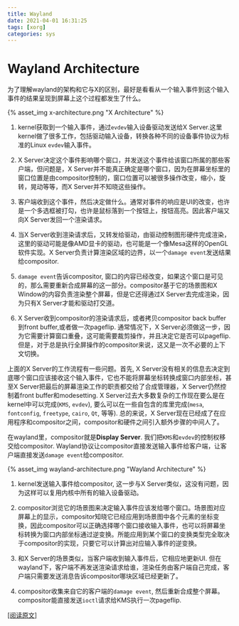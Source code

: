 ```yaml
---
title: Wayland
date: 2021-04-01 16:31:25
tags: [xorg]
categories: sys
---
```


# Wayland Architecture
为了理解wayland的架构和它与X的区别，最好是看看从一个输入事件到这个输入事件的结果呈现到屏幕上这个过程都发生了什么。

<!--more-->

{% asset_img x-architecture.png "X Architecture" %}

1. kernel获取到一个输入事件，通过`evdev`输入设备驱动发送给X Server.这里kernel做了很多工作，包括驱动输入设备，转换各种不同的设备事件协议为标准的Linux `evdev`输入事件。

2. X Server决定这个事件影响哪个窗口，并发送这个事件给该窗口所属的那些客户端，但问题是，X Server并不能真正确定是哪个窗口，因为在屏幕坐标里的窗口位置是由compositor控制的，窗口位置可以被很多操作改变，缩小，旋转，晃动等等，而X Server并不知晓这些操作。

3. 客户端收到这个事件，然后决定做什么。通常对事件的响应是UI的改变，也许是一个多选框被打勾，也许是鼠标落到一个按钮上，按钮高亮。因此客户端又向X Server发回一个渲染请求。

4. 当X Server收到渲染请求后，又转发给驱动，由驱动控制图形硬件完成渲染，这里的驱动可能是像AMD显卡的驱动，也可能是一个像Mesa这样的OpenGL软件实现。X Server负责计算渲染区域的边界，以一个`damage event`发送结果给compositor.

5. `damage event`告诉compositor, 窗口的内容已经改变，如果这个窗口是可见的，那么需要重新合成屏幕的这一部分。compositor基于它的场景图和X Window的内容负责渲染整个屏幕，但是它还得通过X Server去完成渲染，因为只有X Server才能和驱动打交道。

6. X Server收到compositor的渲染请求后，或者拷贝compositor back buffer到front buffer,或者做一次pageflip. 通常情况下，X Server必须做这一步，因为它需要计算窗口重叠，这可能需要裁剪操作，并且决定它是否可以pageflip. 但是，对于总是执行全屏操作的compositor来说，这又是一次不必要的上下文切换。

上面的X Server的工作流程有一些问题。首先, X Server没有相关的信息去决定到底哪个窗口应该接收这个输入事件，它也不能将屏幕坐标转换成窗口内部坐标，甚至X Server把最后的屏幕渲染工作的职责都交给了合成管理器，X Server仍然控制着front buffer和modesetting. X Server过去大多数复杂的工作现在要么是在kernel中可以完成(`KMS`, `evdev`), 要么可以在一些自包含的库里完成(`mesa`, `fontconfig`, `freetype`, `cairo`, `Qt`, 等等). 总的来说，X Server现在已经成了在应用程序和compositor之间，compositor和硬件之间引入额外步骤的中间人了。


在wayland里，compositor就是**Display Server**. 我们把`KMS`和`evdev`的控制权移交给compositor. Wayland协议让compositor直接发送输入事件给客户端，让客户端直接发送`damage event`给compositor.

{% asset_img wayland-architecture.png "Wayland Architecture" %}

1. kernel发送输入事件给compositor, 这一步与X Server类似，这没有问题，因为这样可以复用内核中所有的输入设备驱动。

2. compositor浏览它的场景图来决定输入事件应该发给哪个窗口。场景图对应屏幕上的显示，compositor知晓它已经应用到场景图中各个元素的坐标变换，因此compositor可以正确选择哪个窗口接收输入事件，也可以将屏幕坐标转换为窗口内部坐标通过逆变换。所能应用到某个窗口的变换类型完全取决于compositor的实现，只要它可以计算出对应输入事件的逆变换。

3. 和X Server的场景类似，当客户端收到输入事件后，它相应地更新UI. 但在wayland下，客户端不再发送渲染请求给谁，渲染任务由客户端自己完成，客户端只需要发送消息告诉compositor哪块区域已经更新了。

4. compositor收集来自它的客户端的`damage event`, 然后重新合成整个屏幕。compositor能直接发送`ioctl`请求给KMS执行一次pageflip.


[[阅读原文]](https://wayland.freedesktop.org/architecture.html)

